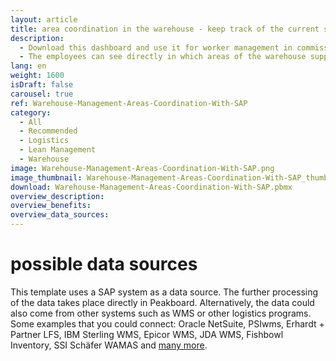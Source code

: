 ```yaml
---
layout: article
title: area coordination in the warehouse - keep track of the current status with SAP
description: 
  - Download this dashboard and use it for worker management in commissioning in the various warehouse areas. The dashboard shows in a target/actual comparison where the workers in the individual areas of the warehouse are currently standing in completing the orders and where they should actually already be standing. 
  - The employees can see directly in which areas of the warehouse support is currently needed and then independently switch to these areas to help their colleagues achieve the daily target. Optimize your logistics processes now - because only informed employees can make informed decisions!
lang: en
weight: 1600
isDraft: false
carousel: true
ref: Warehouse-Management-Areas-Coordination-With-SAP
category:
  - All
  - Recommended
  - Logistics
  - Lean Management
  - Warehouse
image: Warehouse-Management-Areas-Coordination-With-SAP.png
image_thumbnail: Warehouse-Management-Areas-Coordination-With-SAP_thumbnail.png
download: Warehouse-Management-Areas-Coordination-With-SAP.pbmx
overview_description:
overview_benefits:
overview_data_sources:
---
```

# possible data sources
This template uses a SAP system as a data source. The further processing of the data takes place directly in Peakboard. Alternatively, the data could also come from other systems such as WMS or other logistics programs. Some examples that you could connect: Oracle NetSuite, PSIwms, Erhardt + Partner LFS, IBM Sterling WMS, Epicor WMS, JDA WMS, Fishbowl Inventory, SSI Schäfer WAMAS and [many more](https://peakboard.com/schnittstellen/).
